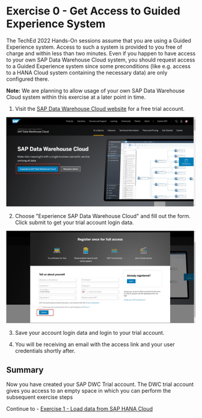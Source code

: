 # Exercise 0 - Get Access to Guided Experience System

The TechEd 2022 Hands-On sessions assume that you are using a Guided Experience system. Access to such a system is provided to you free of charge and within less than two minutes. Even if you happen to have access to your own SAP Data Warehouse Cloud system, you should request access to a Guided Experience system since some preconditions (like e.g. access to a HANA Cloud system containing the necessary data) are only configured there.

**Note:** We are planning to allow usage of your own SAP Data Warehouse Cloud system within this exercise at a later point in time. 

1. Visit the [SAP Data Warehouse Cloud website](https://www.sap.com/products/technology-platform/data-warehouse-cloud.html) for a free trial account.

![Web site](/exercises/ex0/images/0.png)

2. Choose "Experience SAP Data Warehouse Cloud" and fill out the form. Click submit to get your trial account login data.

![Web site](/exercises/ex0/images/1.png)

3. Save your account login data and login to your trial account.

4. You will be receiving an email with the access link and your user credentials shortly after.

## Summary

Now you have created your SAP DWC Trial account. The DWC trial account gives you access to an empty space in which you can perform the subsequent exercise steps

Continue to - [Exercise 1 - Load data from SAP HANA Cloud](../ex1/README.md)
